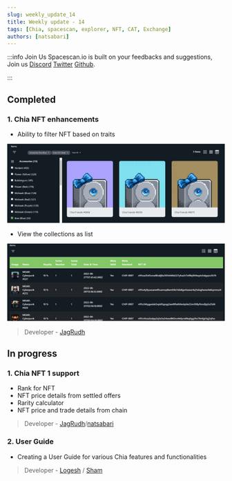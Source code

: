 ```yaml
---
slug: weekly_update_14
title: Weekly update - 14
tags: [Chia, spacescan, explorer, NFT, CAT, Exchange]
authors: [natsabari]
---
```

:::info Join Us
Spacescan.io is built on your feedbacks and suggestions, Join us [Discord](https://discord.gg/Bb4sj3Bg9P)  [Twitter](https://twitter.com/spacescan_io) [Github](https://github.com/spacescan-io).

:::
## Completed
### 1. Chia NFT enhancements
- Ability to filter NFT based on traits

![traits](./traits_filter.png)

- View the collections as list

![list](./list_view.png)

> Developer - [JagRudh](https://twitter.com/JagRudhChia)

## In progress
### 1. Chia NFT 1 support
- Rank for NFT
- NFT price details from settled offers
- Rarity calculator
- NFT price and trade details from chain
> Developer - [JagRudh](https://twitter.com/JagRudhChia)/[natsabari](https://twitter.com/natsaba)

### 2. User Guide
- Creating a User Guide for various Chia features and functionalities 
> Developer - [Logesh](https://twitter.com/Logeshn1812) / [Sham](https://twitter.com/shamhiruthik) 
